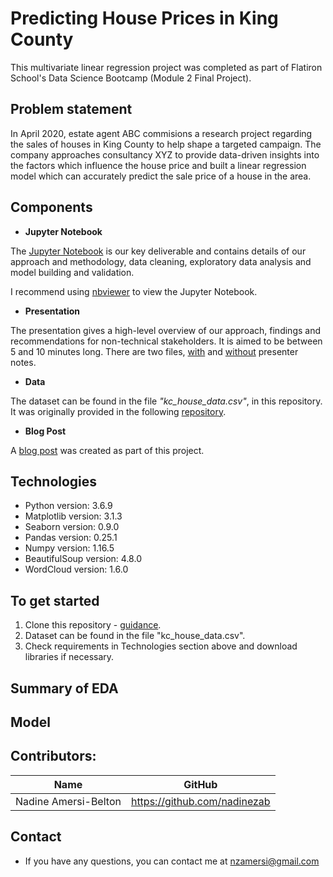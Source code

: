 # Predicting House Prices in King County

This multivariate linear regression project was completed as part of Flatiron School's Data Science Bootcamp (Module 2 Final Project).

## Problem statement
In April 2020, estate agent ABC commisions a research project regarding the sales of houses in King County to help shape a targeted campaign. The company approaches consultancy XYZ to provide data-driven insights into the factors which influence the house price and built a linear regression model which can accurately predict the sale price of a house in the area.


## Components

* **Jupyter Notebook**

The [Jupyter Notebook](TBD) is our key deliverable and contains details of our approach and methodology, data cleaning, exploratory data analysis and model building and validation.

I recommend using [nbviewer](https://nbviewer.jupyter.org/) to view the Jupyter Notebook.

* **Presentation**

The presentation gives a high-level overview of our approach, findings and recommendations for non-technical stakeholders. It is aimed to be between 5 and 10 minutes long. There are two files, [with](TBD) and [without](TBD) presenter notes.

* **Data**

The dataset can be found in the file *"kc_house_data.csv"*, in this repository. It was originally provided in the following [repository](https://github.com/learn-co-students/dsc-mod-2-project-v2-1-onl01-dtsc-pt-012120).

* **Blog Post**

A [blog post](TBD) was created as part of this project.

## Technologies

* Python version: 3.6.9
* Matplotlib version: 3.1.3
* Seaborn version: 0.9.0
* Pandas version: 0.25.1
* Numpy version: 1.16.5
* BeautifulSoup version: 4.8.0
* WordCloud version: 1.6.0


## To get started

1. Clone this repository - [guidance](https://help.github.com/articles/cloning-a-repository/).
2. Dataset can be found in the file "kc_house_data.csv".
3. Check requirements in Technologies section above and download libraries if necessary.


## Summary of EDA

## Model

## Contributors:

|Name     |  GitHub   |
|---------|-----------------|
|Nadine Amersi-Belton |https://github.com/nadinezab|

## Contact

* If you have any questions, you can contact me at nzamersi@gmail.com
